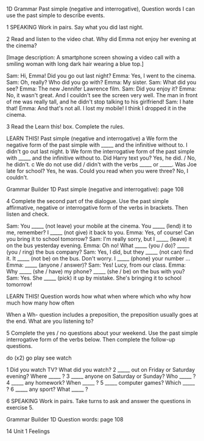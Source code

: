 1D Grammar
Past simple (negative and interrogative), Question words
I can use the past simple to describe events.

1 SPEAKING Work in pairs. Say what you did last night.

2 Read and listen to the video chat. Why did Emma not enjoy her evening at the cinema?

[Image description: A smartphone screen showing a video call with a smiling woman with long dark hair wearing a blue top.]

Sam: Hi, Emma! Did you go out last night?
Emma: Yes, I went to the cinema.
Sam: Oh, really? Who did you go with?
Emma: My sister.
Sam: What did you see?
Emma: The new Jennifer Lawrence film.
Sam: Did you enjoy it?
Emma: No, it wasn't great. And I couldn't see the screen very well. The man in front of me was really tall, and he didn't stop talking to his girlfriend!
Sam: I hate that!
Emma: And that's not all. I lost my mobile! I think I dropped it in the cinema.

3 Read the Learn this! box. Complete the rules.

LEARN THIS! Past simple (negative and interrogative)
a We form the negative form of the past simple with _____ and the infinitive without to.
   I didn't go out last night.
b We form the interrogative form of the past simple with _____ and the infinitive without to.
   Did Harry text you? Yes, he did. / No, he didn't.
c We do not use did / didn't with the verbs _____ or _____.
   Was Joe late for school? Yes, he was.
   Could you read when you were three? No, I couldn't.

Grammar Builder 1D Past simple (negative and interrogative): page 108

4 Complete the second part of the dialogue. Use the past simple affirmative, negative or interrogative form of the verbs in brackets. Then listen and check.

Sam: You _____ (not leave) your mobile at the cinema. You _____ (lend) it to me, remember? I _____ (not give) it back to you.
Emma: Yes, of course! Can you bring it to school tomorrow?
Sam: I'm really sorry, but I _____ (leave) it on the bus yesterday evening.
Emma: Oh no! What _____ (you / do)? _____ (you / ring) the bus company?
Sam: Yes, I did, but they _____ (not can) find it. It _____ (not be) on the bus. Don't worry. I _____ (phone) your number ...
Emma: _____ (anyone / answer)?
Sam: Yes! Lucy, from our class.
Emma: Why _____ (she / have) my phone?
_____ (she / be) on the bus with you?
Sam: Yes. She _____ (pick) it up by mistake. She's bringing it to school tomorrow!

LEARN THIS! Question words
how  what  when  where  which  who  why
how much  how many  how often

When a Wh- question includes a preposition, the preposition usually goes at the end.
What are you listening to?

5 Complete the yes / no questions about your weekend. Use the past simple interrogative form of the verbs below. Then complete the follow-up questions.

do (x2)  go  play  see  watch

1 Did you watch TV? What did you watch?
2 _____ out on Friday or Saturday evening?
   Where _____ ?
3 _____ anyone on Saturday or Sunday?
   Who _____ ?
4 _____ any homework? When _____ ?
5 _____ computer games? Which _____ ?
6 _____ any sport? What _____ ?

6 SPEAKING Work in pairs. Take turns to ask and answer the questions in exercise 5.

Grammar Builder 1D Question words: page 108

14 Unit 1 Feelings